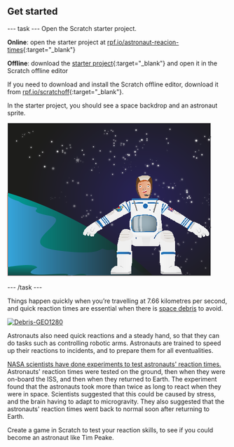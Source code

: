 ## Get started

--- task ---
Open the Scratch starter project.

**Online**: open the starter project at [rpf.io/astronaut-reacion-times](http://rpf.io/astronaut-reacion-timeson){:target="_blank"}

**Offline**: download the [starter project](http://rpf.io/p/astronaut-reacion-times-go){:target="_blank"} and open it in the Scratch offline editor

If you need to download and install the Scratch offline editor, download it from [rpf.io/scratchoff](http://rpf.io/scratchoff){:target="_blank"}.

In the starter project, you should see a space backdrop and an astronaut sprite.

![starter projects](images/starter_project.png)

--- /task ---

Things happen quickly when you’re travelling at 7.66 kilometres per second, and quick reaction times are essential when there is [space debris](https://en.wikipedia.org/wiki/Space_debris) to avoid.

<html>
<a title="NASA image [Public domain], via Wikimedia Commons" href="https://commons.wikimedia.org/wiki/File:Debris-GEO1280.jpg"><img width="512" alt="Debris-GEO1280" src="https://upload.wikimedia.org/wikipedia/commons/thumb/a/a1/Debris-GEO1280.jpg/512px-Debris-GEO1280.jpg"></a>
</html>

Astronauts also need quick reactions and a steady hand, so that they can do tasks such as controlling robotic arms.
Astronauts are trained to speed up their reactions to incidents, and to prepare them for all eventualities. 

[NASA scientists have done experiments to test astronauts' reaction times.](http://www.nasa.gov/mission_pages/station/research/experiments/7.html)
Astronauts' reaction times were tested on the ground, then when they were on-board the ISS, and then when they returned to Earth. The experiment found that the astronauts took more than twice as long to react when they were in space. Scientists suggested that this could be caused by stress, and the brain having to adapt to microgravity. They also suggested that the astronauts' reaction times went back to normal soon after returning to Earth. 

Create a game in Scratch to test your reaction skills, to see if you could become an astronaut like Tim Peake.


